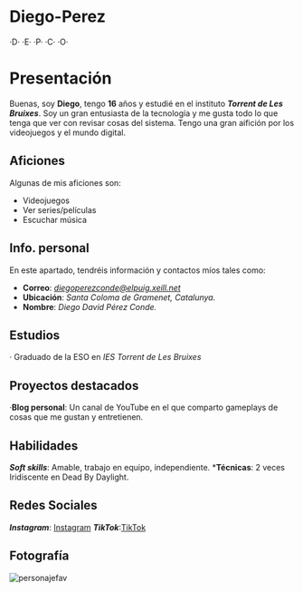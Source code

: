 # Diego-Perez
·D·
·E·
·P·
·C·
·O·

# Presentación
Buenas, soy **Diego**, tengo **16** años y estudié en el instituto ***Torrent de Les Bruixes***. Soy un gran entusiasta de la tecnología y me gusta todo lo que tenga que ver con revisar cosas del sistema.
Tengo una gran aifición por los videojuegos y el mundo digital.

## Aficiones
Algunas de mis aficiones son:
- Videojuegos
- Ver series/películas
- Escuchar música

## Info. personal
En este apartado, tendréis información y contactos míos tales como:
- **Correo**: *diegoperezconde@elpuig.xeill.net* 
- **Ubicación**: *Santa Coloma de Gramenet, Catalunya.*
- **Nombre**: *Diego David Pérez Conde.*

## Estudios
· Graduado de la ESO en *IES Torrent de Les Bruixes*

## Proyectos destacados
·**Blog personal**:
Un canal de YouTube en el que comparto gameplays de cosas que me gustan y entretienen.

## Habilidades
***Soft skills***: Amable, trabajo en equipo, independiente.
***Técnicas**: 2 veces Iridiscente en Dead By Daylight.

## Redes Sociales
***Instagram***: [Instagram](https://www.instagram.com/el_prompt729/)
***TikTok***:[TikTok](https://www.tiktok.com/@el_prompt729)

## Fotografía
![personajefav](https://www.google.com/url?sa=i&url=https%3A%2F%2Fx.com%2Fkenz_gx%2Fstatus%2F1714272634761089112&psig=AOvVaw0_BN15k6_Tmk9y0mQRZsaB&ust=1758888614253000&source=images&cd=vfe&opi=89978449&ved=0CBUQjRxqFwoTCICw4e7w848DFQAAAAAdAAAAABAh)
